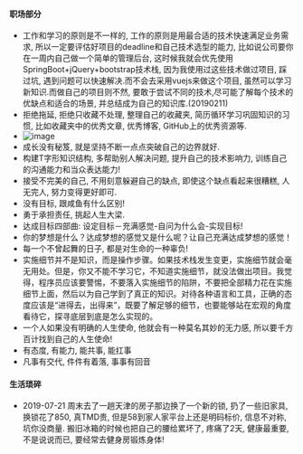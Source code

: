 #### 职场部分

* 工作和学习的原则是不一样的, 工作的原则是用最合适的技术快速满足业务需求, 所以一定要评估好项目的deadline和自己技术选型的能力, 比如说公司要你在一周内自己做一个简单的管理后台, 这时候我就会优先使用SpringBoot+jQuery+bootstrap技术栈, 因为我使用过这些技术做过项目, 踩过坑, 遇到问题可以快速解决.而不会去采用vuejs来做这个项目, 虽然可以学习新知识.而做自己的项目则不然, 要敢于尝试不同的技术,尽可能了解每个技术的优缺点和适合的场景, 并总结成为自己的知识库.(20190211)
* 拒绝拖延, 拒绝只收藏不处理, 整理自己的收藏夹, 简历循环学习巩固知识的习惯, 比如收藏夹中的优秀文章, 优秀博客, GitHub上的优秀资源等.
* ![image](https://user-images.githubusercontent.com/7486508/52550700-26ff4d00-2e14-11e9-97e9-4ae55e24f136.png)
* 成长没有秘笈, 就是坚持不断一点点突破自己的边界就好.
* 构建T字形知识结构, 多帮助别人解决问题, 提升自己的技术影响力, 训练自己的沟通能力和当众表达能力!
* 接受不完美的自己, 不用刻意躲避自己的缺点, 即使这个缺点看起来很糟糕, 人无完人, 努力变得更好即可.
* 没有目标, 跟咸鱼有什么区别!
* 勇于承担责任, 挑起人生大梁.
* 达成目标四部曲: 设定目标－充满感觉-自问为什么会-实现目标!
* 你的梦想是什么？达成梦想的感觉又是什么呢？让自己充满达成梦想的感觉！
* 每一个不曾起舞的日子, 都是对生命的一种辜负!
* 实施细节并不是知识，而是操作步骤。如果技术栈发生变更，实施细节就会毫无用处。但是，你又不能不学习它，不知道实施细节，就没法做出项目。我觉得，程序员应该要警惕，不要落入实施细节的陷阱，不要把全部精力花在实施细节上面，然后以为自己学到了真正的知识。对待各种语言和工具，正确的态度应该是“进得去，出得来”，既要了解足够的细节，也要能够站在宏观的角度看待它，探寻底层到底是怎么实现的。
* 一个人如果没有明确的人生使命, 他就会有一种莫名其妙的无力感, 所以要千方百计找到自己的人生使命!
* 有态度, 有能力, 能共事, 能扛事
* 凡事有交代, 件件有着落, 事事有回音


#### 生活琐碎

* 2019-07-21 周末去了一趟天津的房子那边换了一个新的锁, 扔了一些旧家具, 换锁花了850, 真TMD贵, 但是58到家人家平台上还是明码标价, 信息不对称, 坑你没商量. 搬旧冰箱的时候也把自己的腰给累坏了, 疼痛了2天, 健康最重要, 不是说说而已, 要经常去健身房锻炼身体!